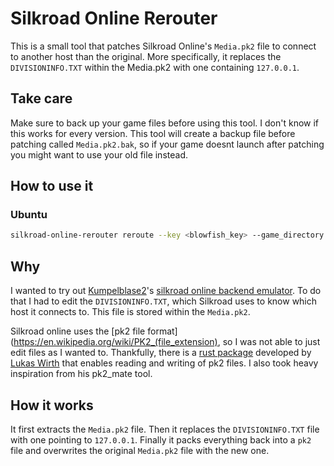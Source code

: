 # Silkroad Online Rerouter
This is a small tool that patches Silkroad Online's `Media.pk2` file to connect to another host than the original.
More specifically, it replaces the `DIVISIONINFO.TXT` within the Media.pk2 with one containing `127.0.0.1`.

## Take care
Make sure to back up your game files before using this tool. I don't know if this works for every version. This tool will create a backup file before patching called `Media.pk2.bak`, so if your game doesnt launch after patching you might want to use your old file instead.

## How to use it
### Ubuntu
```bash
silkroad-online-rerouter reroute --key <blowfish_key> --game_directory <game_directory>
```

## Why
I wanted to try out [Kumpelblase2](https://github.com/kumpelblase2)'s [silkroad online backend emulator](https://github.com/kumpelblase2/skrillax).
To do that I had to edit the `DIVISIONINFO.TXT`, which Silkroad uses to know which host it connects to. This file is stored within the `Media.pk2`.

Silkroad online uses the [pk2 file format](https://en.wikipedia.org/wiki/PK2_(file_extension), so I was not able to just edit files as I wanted to. Thankfully, there is a [rust package](https://crates.io/crates/pk2) developed by [Lukas Wirth](https://crates.io/users/Veykril) that enables reading and writing of pk2 files. I also took heavy inspiration from his pk2_mate tool.

## How it works
It first extracts the `Media.pk2` file. Then it replaces the `DIVISIONINFO.TXT` file with one pointing to `127.0.0.1`. Finally it packs everything back into a `pk2` file and overwrites the original `Media.pk2` file with the new one. 
